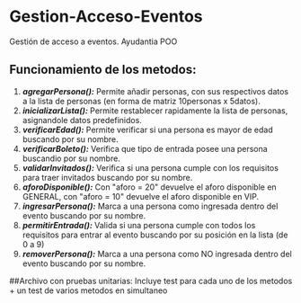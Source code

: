 # Gestion-Acceso-Eventos
Gestión de acceso a eventos. Ayudantia POO

## Funcionamiento de los metodos:

1. ***agregarPersona():*** Permite añadir personas, con sus respectivos datos a la lista de personas (en forma de matriz 10personas x 5datos).
2. ***inicializarLista():*** Permite restablecer rapidamente la lista de personas, asignandole datos predefinidos.
3. ***verificarEdad():*** Permite verificar si una persona es mayor de edad buscando por su nombre.
4. ***verificarBoleto():*** Verifica que tipo de entrada posee una persona buscandio por su nombre.
5. ***validarInvitados():*** Verifica si una persona cumple con los requisitos para traer invitados buscando por su nombre.
6. ***aforoDisponible():*** Con "aforo = 20" devuelve el aforo disponible en GENERAL, con "aforo = 10" devuelve el aforo disponible en VIP.
7. ***ingresarPersona():*** Marca a una persona como ingresada dentro del evento buscando por su nombre.
8. ***permitirEntrada():*** Valida si una persona cumple con todos los requisitos para entrar al evento buscando por su posición en la lista (de 0 a 9)
9. ***removerPersona():*** Marca a una persona como NO ingresada dentro del evento buscando por su nombre.

##Archivo con pruebas unitarias:
Incluye test para cada uno de los metodos + un test de varios metodos en simultaneo
